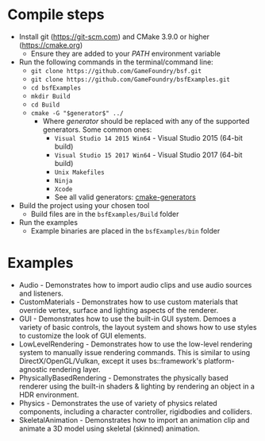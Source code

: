 # Compile steps

- Install git (https://git-scm.com) and CMake 3.9.0 or higher (https://cmake.org)
	- Ensure they are added to your *PATH* environment variable
- Run the following commands in the terminal/command line:
    - `git clone https://github.com/GameFoundry/bsf.git`
	- `git clone https://github.com/GameFoundry/bsfExamples.git`
	- `cd bsfExamples`
	- `mkdir Build`
	- `cd Build`
	- `cmake -G "$generator$" ../`
		- Where *$generator$* should be replaced with any of the supported generators. Some common ones:
			- `Visual Studio 14 2015 Win64` - Visual Studio 2015 (64-bit build)
			- `Visual Studio 15 2017 Win64` - Visual Studio 2017 (64-bit build)
			- `Unix Makefiles`
			- `Ninja`
			- `Xcode`
			- See all valid generators: [cmake-generators](https://cmake.org/cmake/help/latest/manual/cmake-generators.7.html)
- Build the project using your chosen tool
	- Build files are in the `bsfExamples/Build` folder
- Run the examples
	- Example binaries are placed in the `bsfExamples/bin` folder

# Examples
* Audio - Demonstrates how to import audio clips and use audio sources and listeners.
* CustomMaterials - Demonstrates how to use custom materials that override vertex, surface and lighting aspects of the renderer.
* GUI - Demonstrates how to use the built-in GUI system. Demoes a variety of basic controls, the layout system and shows how to use styles to customize the look of GUI elements.
* LowLevelRendering - Demonstrates how to use the low-level rendering system to manually issue rendering commands. This is similar to using DirectX/OpenGL/Vulkan, except it uses bs::framework's platform-agnostic rendering layer.
* PhysicallyBasedRendering - Demonstrates the physically based renderer using the built-in shaders & lighting by rendering an object in a HDR environment.
* Physics - Demonstrates the use of variety of physics related components, including a character controller, rigidbodies and colliders.
* SkeletalAnimation - Demonstrates how to import an animation clip and animate a 3D model using skeletal (skinned) animation.